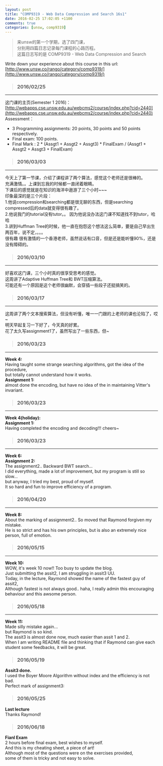 ```yaml
---
layout: post
title: "COMP9319 - Web Data Compression and Search 16s1"
date: 2016-02-25 17:02:05 +1100
comments: true
categories: [unsw, comp9319]
---
```


>来unsw的第一个学期，选了四门课，    
分别用四篇日志记录每门课程的心路历程。       
这篇日志写的是 COMP9319 - Web Data Compression and Search

<!--more-->


Write down your experience about this course in this url:     
[http://www.unsw.co/rango/category/comp9319/](http://www.unsw.co/rango/category/comp9319/)   


>### 2016/02/25 ###
----------
这门课的主页(Semester 1 2016)：   
[http://webapps.cse.unsw.edu.au/webcms2/course/index.php?cid=2440](http://webapps.cse.unsw.edu.au/webcms2/course/index.php?cid=2440)    
Assessment：   
- 3 Programming assignments: 20 points, 30 points and 50 points respectively.   
- Final exam: 100 points.   
- Final Mark : 2 * (Assgt1 + Assgt2 + Assgt3) * FinalExam / (Assgt1 + Assgt2 + Assgt3 + FinalExam)   
 

>### 2016/03/03 ###
----------
今天上了第一节课，介绍了课程讲了两个算法，感觉这个老师还是很棒的。    
充满激情。。上课到忘我的时候都一直闭着眼睛。    
下课后的感觉就是在知识的海洋中遨游了三个小时~~~    
印象最深的是三个片段：   
1.他说compression和searching都是很无聊的东西，但是searching compressed后的data就变得很有趣了。   
2.他说我门的tutorial没有tutor。。 因为他说没办法这门课不知道找不到tutor，哈哈    
3.讲到Huffman Tree的时候，他一直在抱怨这个想法这么简单，要是自己早出生两百年，说不定，。。。     
很有趣 很有激情的一个香港老师，虽然说话有口音，但是还是能听懂90%，还是没有障碍的。    
 

>### 2016/03/10 ###
----------
好喜欢这门课，三个小时真的很享受思考的感觉。    
这周讲了Adaptive Huffman Tree和 BWT压缩算法。    
可能还有一个原因是这个老师很幽默，会穿插一些段子还挺搞笑的。     
 

>### 2016/03/17 ###
----------
这周讲了两个文本搜索算法，但没有听懂，唯一一门跟的上老师的课也沦陷了，哎~     
明天早起复习一下好了，今天真的好累。   
花了太久写assignment1了，虽然写出了一些东西，但~     
 

>### 2016/03/23 ###
----------
**Week 4:**    
Having taught some strange searching algorithms, got the idea of the procedure,    
but totally cannot understand how it works.    
**Assignment 1:**   
almost done the encoding, but have no idea of the in maintaining Vitter's invariant.   
 

>### 2016/03/23 ###
----------
**Week 4(holiday):**    
**Assignment 1:**   
Having completed the encoding and decoding!!! cheers~    
<img style="max-height:350px" class="lazy" data-original="/images/blog/160317_comp9319/assign1_half.JPG">
 


>### 2016/03/23 ###
----------
**Week 6:**    
**Assignment 2:**   
The assignment2.. Backward BWT search...    
I did everything, made a lot of improvement, but my program is still so slow...   
but anyway, I tried my best, proud of myself.    
It so hard and fun to improve efficiency of a program.     
<img style="max-height:300px" class="lazy" data-original="/images/blog/160317_comp9319/assit2.jpg">
 

>### 2016/04/20 ###
----------
**Week 8:**    
About the marking of assignment2.. So moved that Raymond forgiven my mistake.   
He is so strict and has his own principles, but is also an extremely nice person, full of emotion.                
<img style="max-height:300px" class="lazy" data-original="/images/blog/160317_comp9319/assit2_mark.jpg">
 

>### 2016/05/15 ###
----------
**Week 10:**    
WOW, it's week 10 now!! Too busy to update the blog.        
Just submitting the assit2, I am struggling in assit3 UU.    
Today, in the lecture, Raymond showed the name of the fastest guy of assit2,     
Although fastest is not always good.. haha, I really admin this encouraging behaviour and this awsome person.     
 

>### 2016/05/18 ###
----------
**Week 11:**    
Made silly mistake again...    
but Raymond is so kind.    
The assit3 is almost done now, much easier than assit 1 and 2.    
When I am writing README file and thinking that if Raymond can give each student some feedbacks, it will be great.     
<img style="max-height:400px" class="lazy" data-original="/images/blog/160317_comp9319/assit2_email.PNG">
 

>### 2016/05/19 ###
**Assit3 done.**    
I used the Boyer Moore Algorithm without index and the efficiency is not bad.    
<img style="max-height:350px" class="lazy" data-original="/images/blog/160317_comp9319/assit3_bm.jpg">    
Perfect mark of assignment3:    
<img style="max-height:300px" class="lazy" data-original="/images/blog/160317_comp9319/assit3_mark.jpg">    


>### 2016/05/25 ###
**Last lecture**    
Thanks Raymond!             
<img style="max-height:320px" class="lazy" data-original="/images/blog/160317_comp9319/last_lecture.JPG">   


>### 2016/06/18 ###
**Fianl Exam**    
2 hours before final exam, best wishes to myself.    
And this is my cheating sheet, a piece of art!     
<img style="max-height:350px" class="lazy" data-original="/images/blog/160317_comp9319/sheet.JPG">    
Although most of the questions were on the exercises provided,     
some of them is tricky and not easy to solve.    



